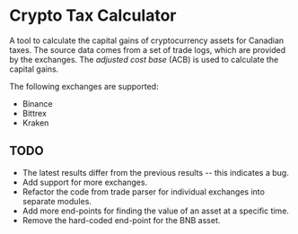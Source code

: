 # Crypto Tax Calculator

A tool to calculate the capital gains of cryptocurrency assets for Canadian taxes.
The source data comes from a set of trade logs, which are provided by the exchanges.
The *adjusted cost base* (ACB) is used to calculate the capital gains.

The following exchanges are supported:

- Binance
- Bittrex
- Kraken

## TODO

- The latest results differ from the previous results -- this indicates a bug.
- Add support for more exchanges.
- Refactor the code from trade parser for individual exchanges into separate modules.
- Add more end-points for finding the value of an asset at a specific time.
- Remove the hard-coded end-point for the BNB asset.
